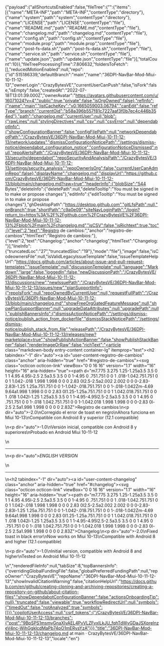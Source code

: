 {"payload":{"allShortcutsEnabled":false,"fileTree":{"":{"items":[{"name":"META-INF","path":"META-INF","contentType":"directory"},{"name":"system","path":"system","contentType":"directory"},{"name":"LICENSE","path":"LICENSE","contentType":"file"},{"name":"README.md","path":"README.md","contentType":"file"},{"name":"changelog.md","path":"changelog.md","contentType":"file"},{"name":"config.sh","path":"config.sh","contentType":"file"},{"name":"module.prop","path":"module.prop","contentType":"file"},{"name":"post-fs-data.sh","path":"post-fs-data.sh","contentType":"file"},{"name":"service.sh","path":"service.sh","contentType":"file"},{"name":"update.json","path":"update.json","contentType":"file"}],"totalCount":10}},"fileTreeProcessingTime":7.806632,"foldersToFetch":[],"reducedMotionEnabled":null,"repo":{"id":515186339,"defaultBranch":"main","name":"36DPI-NavBar-Mod-Miui-10-11-12-13","ownerLogin":"CrazyBytesVE","currentUserCanPush":false,"isFork":false,"isEmpty":false,"createdAt":"2022-07-18T13:01:39.000Z","ownerAvatar":"https://avatars.githubusercontent.com/u/16071024?v=4","public":true,"private":false,"isOrgOwned":false},"refInfo":{"name":"main","listCacheKey":"v0:1665059003.06794","canEdit":false,"refType":"branch","currentOid":"b58a396b557f81c7227aaf3f0b7ec4c446b354ed"},"path":"changelog.md","currentUser":null,"blob":{"rawLines":null,"stylingDirectives":null,"csv":null,"csvError":null,"dependabotInfo":{"showConfigurationBanner":false,"configFilePath":null,"networkDependabotPath":"/CrazyBytesVE/36DPI-NavBar-Mod-Miui-10-11-12-13/network/updates","dismissConfigurationNoticePath":"/settings/dismiss-notice/dependabot_configuration_notice","configurationNoticeDismissed":null,"repoAlertsPath":"/CrazyBytesVE/36DPI-NavBar-Mod-Miui-10-11-12-13/security/dependabot","repoSecurityAndAnalysisPath":"/CrazyBytesVE/36DPI-NavBar-Mod-Miui-10-11-12-13/settings/security_analysis","repoOwnerIsOrg":false,"currentUserCanAdminRepo":false},"displayName":"changelog.md","displayUrl":"https://github.com/CrazyBytesVE/36DPI-NavBar-Mod-Miui-10-11-12-13/blob/main/changelog.md?raw=true","headerInfo":{"blobSize":"544 Bytes","deleteInfo":{"deletePath":null,"deleteTooltip":"You must be signed in to make or propose changes"},"editInfo":{"editTooltip":"You must be signed in to make or propose changes"},"ghDesktopPath":"https://desktop.github.com","gitLfsPath":null,"onBranch":true,"shortPath":"c9a0e09","siteNavLoginPath":"/login?return_to=https%3A%2F%2Fgithub.com%2FCrazyBytesVE%2F36DPI-NavBar-Mod-Miui-10-11-12-13%2Fblob%2Fmain%2Fchangelog.md","isCSV":false,"isRichtext":true,"toc":[{"level":2,"text":"Registro de cambios:","anchor":"registro-de-cambios","htmlText":"Registro de cambios:"},{"level":2,"text":"Changelog:","anchor":"changelog","htmlText":"Changelog:"}],"lineInfo":{"truncatedLoc":"27","truncatedSloc":"19"},"mode":"file"},"image":false,"isCodeownersFile":null,"isValidLegacyIssueTemplate":false,"issueTemplateHelpUrl":"https://docs.github.com/articles/about-issue-and-pull-request-templates","issueTemplate":null,"discussionTemplate":null,"language":"Markdown","large":false,"loggedIn":false,"newDiscussionPath":"/CrazyBytesVE/36DPI-NavBar-Mod-Miui-10-11-12-13/discussions/new","newIssuePath":"/CrazyBytesVE/36DPI-NavBar-Mod-Miui-10-11-12-13/issues/new","planSupportInfo":{"repoIsFork":null,"repoOwnedByCurrentUser":null,"requestFullPath":"/CrazyBytesVE/36DPI-NavBar-Mod-Miui-10-11-12-13/blob/main/changelog.md","showFreeOrgGatedFeatureMessage":null,"showPlanSupportBanner":null,"upgradeDataAttributes":null,"upgradePath":null},"publishBannersInfo":{"dismissActionNoticePath":"/settings/dismiss-notice/publish_action_from_dockerfile","dismissStackNoticePath":"/settings/dismiss-notice/publish_stack_from_file","releasePath":"/CrazyBytesVE/36DPI-NavBar-Mod-Miui-10-11-12-13/releases/new?marketplace=true","showPublishActionBanner":false,"showPublishStackBanner":false},"renderImageOrRaw":false,"richText":"<article class=\"markdown-body entry-content container-lg\" itemprop=\"text\"><h2 tabindex=\"-1\" dir=\"auto\"><a id=\"user-content-registro-de-cambios\" class=\"anchor\" aria-hidden=\"true\" href=\"#registro-de-cambios\"><svg class=\"octicon octicon-link\" viewBox=\"0 0 16 16\" version=\"1.1\" width=\"16\" height=\"16\" aria-hidden=\"true\"><path d=\"m7.775 3.275 1.25-1.25a3.5 3.5 0 1 1 4.95 4.95l-2.5 2.5a3.5 3.5 0 0 1-4.95 0 .751.751 0 0 1 .018-1.042.751.751 0 0 1 1.042-.018 1.998 1.998 0 0 0 2.83 0l2.5-2.5a2.002 2.002 0 0 0-2.83-2.83l-1.25 1.25a.751.751 0 0 1-1.042-.018.751.751 0 0 1-.018-1.042Zm-4.69 9.64a1.998 1.998 0 0 0 2.83 0l1.25-1.25a.751.751 0 0 1 1.042.018.751.751 0 0 1 .018 1.042l-1.25 1.25a3.5 3.5 0 1 1-4.95-4.95l2.5-2.5a3.5 3.5 0 0 1 4.95 0 .751.751 0 0 1-.018 1.042.751.751 0 0 1-1.042.018 1.998 1.998 0 0 0-2.83 0l-2.5 2.5a1.998 1.998 0 0 0 0 2.83Z\"></path></svg></a>Registro de cambios:</h2>\n<p dir=\"auto\">-2.0\nCorregido el error de toast en negro\nAhora funciona en Miui 10-13\nCompatible con Android 8 y superior (12.1 compatible)</p>\n<p dir=\"auto\">-1.0\nVersión inicial, compatible con Android 8 y superiores\nProbado en Android Miui 10-11-12</p>\n<hr>\n<p dir=\"auto\"><em>ENGLISH VERSION</em></p>\n<hr>\n<h2 tabindex=\"-1\" dir=\"auto\"><a id=\"user-content-changelog\" class=\"anchor\" aria-hidden=\"true\" href=\"#changelog\"><svg class=\"octicon octicon-link\" viewBox=\"0 0 16 16\" version=\"1.1\" width=\"16\" height=\"16\" aria-hidden=\"true\"><path d=\"m7.775 3.275 1.25-1.25a3.5 3.5 0 1 1 4.95 4.95l-2.5 2.5a3.5 3.5 0 0 1-4.95 0 .751.751 0 0 1 .018-1.042.751.751 0 0 1 1.042-.018 1.998 1.998 0 0 0 2.83 0l2.5-2.5a2.002 2.002 0 0 0-2.83-2.83l-1.25 1.25a.751.751 0 0 1-1.042-.018.751.751 0 0 1-.018-1.042Zm-4.69 9.64a1.998 1.998 0 0 0 2.83 0l1.25-1.25a.751.751 0 0 1 1.042.018.751.751 0 0 1 .018 1.042l-1.25 1.25a3.5 3.5 0 1 1-4.95-4.95l2.5-2.5a3.5 3.5 0 0 1 4.95 0 .751.751 0 0 1-.018 1.042.751.751 0 0 1-1.042.018 1.998 1.998 0 0 0-2.83 0l-2.5 2.5a1.998 1.998 0 0 0 0 2.83Z\"></path></svg></a>Changelog:</h2>\n<p dir=\"auto\">-2.0\nFixed toast in black error\nNow works on Miui 10-13\nCompatible with Android 8 and higher (12.1 compatible)</p>\n<p dir=\"auto\">-1.0\nInitial version, compatible with Android 8 and higher\nTested on Android Miui 10-11-12</p>\n</article>","renderedFileInfo":null,"tabSize":8,"topBannersInfo":{"overridingGlobalFundingFile":false,"globalPreferredFundingPath":null,"repoOwner":"CrazyBytesVE","repoName":"36DPI-NavBar-Mod-Miui-10-11-12-13","showInvalidCitationWarning":false,"citationHelpUrl":"https://docs.github.com/en/github/creating-cloning-and-archiving-repositories/creating-a-repository-on-github/about-citation-files","showDependabotConfigurationBanner":false,"actionsOnboardingTip":null},"truncated":false,"viewable":true,"workflowRedirectUrl":null,"symbols":{"timedOut":false,"notAnalyzed":true,"symbols":[]}},"copilotUserAccess":null,"csrf_tokens":{"/CrazyBytesVE/36DPI-NavBar-Mod-Miui-10-11-12-13/branches":{"post":"9BpSPS1msmyGnaXIvAEL4PvVLZFvxILkJU_fqhTdWvGDaJSXprelnzeV4nc-WihGgkIcdMaPb74pO1mERysYzA"}}},"title":"36DPI-NavBar-Mod-Miui-10-11-12-13/changelog.md at main · CrazyBytesVE/36DPI-NavBar-Mod-Miui-10-11-12-13","locale":"en"}